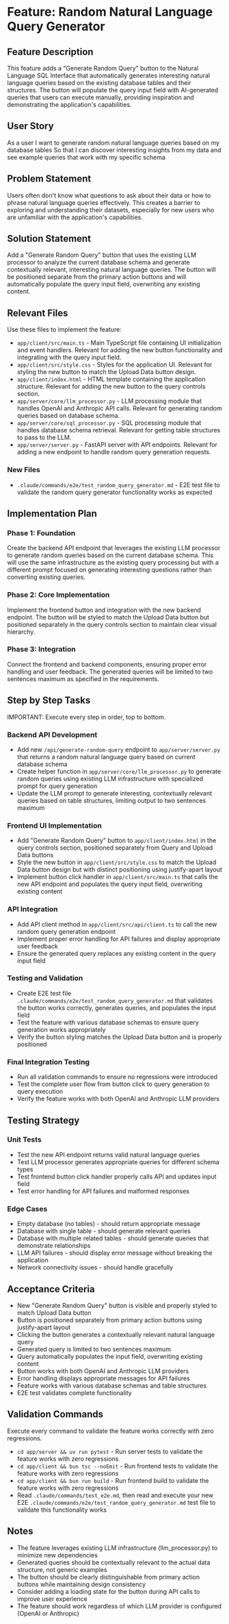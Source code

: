 # Feature: Random Natural Language Query Generator

## Feature Description
This feature adds a "Generate Random Query" button to the Natural Language SQL Interface that automatically generates interesting natural language queries based on the existing database tables and their structures. The button will populate the query input field with AI-generated queries that users can execute manually, providing inspiration and demonstrating the application's capabilities.

## User Story
As a user
I want to generate random natural language queries based on my database tables
So that I can discover interesting insights from my data and see example queries that work with my specific schema

## Problem Statement
Users often don't know what questions to ask about their data or how to phrase natural language queries effectively. This creates a barrier to exploring and understanding their datasets, especially for new users who are unfamiliar with the application's capabilities.

## Solution Statement
Add a "Generate Random Query" button that uses the existing LLM processor to analyze the current database schema and generate contextually relevant, interesting natural language queries. The button will be positioned separate from the primary action buttons and will automatically populate the query input field, overwriting any existing content.

## Relevant Files
Use these files to implement the feature:

- `app/client/src/main.ts` - Main TypeScript file containing UI initialization and event handlers. Relevant for adding the new button functionality and integrating with the query input field.
- `app/client/src/style.css` - Styles for the application UI. Relevant for styling the new button to match the Upload Data button design.
- `app/client/index.html` - HTML template containing the application structure. Relevant for adding the new button to the query controls section.
- `app/server/core/llm_processor.py` - LLM processing module that handles OpenAI and Anthropic API calls. Relevant for generating random queries based on database schema.
- `app/server/core/sql_processor.py` - SQL processing module that handles database schema retrieval. Relevant for getting table structures to pass to the LLM.
- `app/server/server.py` - FastAPI server with API endpoints. Relevant for adding a new endpoint to handle random query generation requests.

### New Files
- `.claude/commands/e2e/test_random_query_generator.md` - E2E test file to validate the random query generator functionality works as expected

## Implementation Plan

### Phase 1: Foundation
Create the backend API endpoint that leverages the existing LLM processor to generate random queries based on the current database schema. This will use the same infrastructure as the existing query processing but with a different prompt focused on generating interesting questions rather than converting existing queries.

### Phase 2: Core Implementation
Implement the frontend button and integration with the new backend endpoint. The button will be styled to match the Upload Data button but positioned separately in the query controls section to maintain clear visual hierarchy.

### Phase 3: Integration
Connect the frontend and backend components, ensuring proper error handling and user feedback. The generated queries will be limited to two sentences maximum as specified in the requirements.

## Step by Step Tasks
IMPORTANT: Execute every step in order, top to bottom.

### Backend API Development
- Add new `/api/generate-random-query` endpoint to `app/server/server.py` that returns a random natural language query based on current database schema
- Create helper function in `app/server/core/llm_processor.py` to generate random queries using existing LLM infrastructure with specialized prompt for query generation
- Update the LLM prompt to generate interesting, contextually relevant queries based on table structures, limiting output to two sentences maximum

### Frontend UI Implementation
- Add "Generate Random Query" button to `app/client/index.html` in the query controls section, positioned separately from Query and Upload Data buttons
- Style the new button in `app/client/src/style.css` to match the Upload Data button design but with distinct positioning using justify-apart layout
- Implement button click handler in `app/client/src/main.ts` that calls the new API endpoint and populates the query input field, overwriting existing content

### API Integration
- Add API client method in `app/client/src/api/client.ts` to call the new random query generation endpoint
- Implement proper error handling for API failures and display appropriate user feedback
- Ensure the generated query replaces any existing content in the query input field

### Testing and Validation
- Create E2E test file `.claude/commands/e2e/test_random_query_generator.md` that validates the button works correctly, generates queries, and populates the input field
- Test the feature with various database schemas to ensure query generation works appropriately
- Verify the button styling matches the Upload Data button and is properly positioned

### Final Integration Testing
- Run all validation commands to ensure no regressions were introduced
- Test the complete user flow from button click to query generation to query execution
- Verify the feature works with both OpenAI and Anthropic LLM providers

## Testing Strategy

### Unit Tests
- Test the new API endpoint returns valid natural language queries
- Test LLM processor generates appropriate queries for different schema types
- Test frontend button click handler properly calls API and updates input field
- Test error handling for API failures and malformed responses

### Edge Cases
- Empty database (no tables) - should return appropriate message
- Database with single table - should generate relevant queries
- Database with multiple related tables - should generate queries that demonstrate relationships
- LLM API failures - should display error message without breaking the application
- Network connectivity issues - should handle gracefully

## Acceptance Criteria
- New "Generate Random Query" button is visible and properly styled to match Upload Data button
- Button is positioned separately from primary action buttons using justify-apart layout
- Clicking the button generates a contextually relevant natural language query
- Generated query is limited to two sentences maximum
- Query automatically populates the input field, overwriting existing content
- Button works with both OpenAI and Anthropic LLM providers
- Error handling displays appropriate messages for API failures
- Feature works with various database schemas and table structures
- E2E test validates complete functionality

## Validation Commands
Execute every command to validate the feature works correctly with zero regressions.

- `cd app/server && uv run pytest` - Run server tests to validate the feature works with zero regressions
- `cd app/client && bun tsc --noEmit` - Run frontend tests to validate the feature works with zero regressions
- `cd app/client && bun run build` - Run frontend build to validate the feature works with zero regressions
- Read `.claude/commands/test_e2e.md`, then read and execute your new E2E `.claude/commands/e2e/test_random_query_generator.md` test file to validate this functionality works

## Notes
- The feature leverages existing LLM infrastructure (llm_processor.py) to minimize new dependencies
- Generated queries should be contextually relevant to the actual data structure, not generic examples
- The button should be clearly distinguishable from primary action buttons while maintaining design consistency
- Consider adding a loading state for the button during API calls to improve user experience
- The feature should work regardless of which LLM provider is configured (OpenAI or Anthropic)